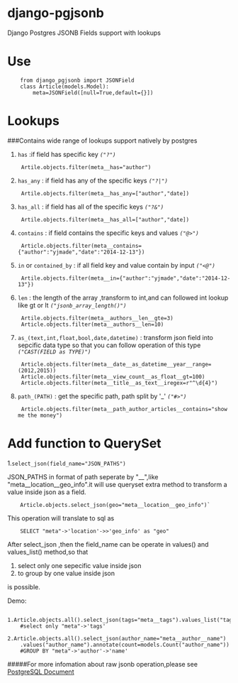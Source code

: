 # django-pgjsonb
Django Postgres JSONB Fields support with lookups


Use
===
		from django_pgjsonb import JSONField
		class Article(models.Model):
			meta=JSONField([null=True,default={}])
			
Lookups
=======
###Contains wide range of lookups support natively by postgres

1. `has` :if field has specific key *`("?")`*

        Artile.objects.filter(meta__has="author")
2. `has_any` : if field has any of the specific keys *`("?|")`*

		Artile.objects.filter(meta__has_any=["author","date])
3. `has_all` : if field has all of the specific keys *`("?&")`*
		
		Artile.objects.filter(meta__has_all=["author","date])
4. `contains` : if field contains the specific keys and values *`("@>")`*

		Article.objects.filter(meta__contains={"author":"yjmade","date":"2014-12-13"})
5. `in` or `contained_by` : if all field key and value  contain by input *`("<@")`*

		Artile.objects.filter(meta__in={"author":"yjmade","date":"2014-12-13"})
6. `len` : the length of the array ,transform to int,and can followed int lookup like gt or lt *`("jsonb_array_length()")`*

		Artile.objects.filter(meta__authors__len__gte=3)
		Article.objects.filter(meta__authors__len=10)
7. `as_(text,int,float,bool,date,datetime)` : transform json field into sepcific data type so that you can follow operation of this type *`("CAST(FIELD as TYPE)")`*

		Article.objects.filter(meta__date__as_datetime__year__range=(2012,2015))
		Article.objects.filter(meta__view_count__as_float__gt=100)
		Article.objects.filter(meta__title__as_text__iregex=r"^\d{4}")
8. `path_(PATH)` : get the specific path, path split by '_' *`("#>")`*

		Article.objects.filter(meta__path_author_articles__contains="show me the money")

Add function to QuerySet
========================
1.`select_json(field_name="JSON_PATHS")`

JSON_PATHS in format of path seperate by "__",like "meta__location__geo_info".it will use queryset extra method to transform a value inside json as a field.
		
		Article.objects.select_json(geo="meta__location__geo_info")`
 This operation will translate to sql as 
 	
 		SELECT "meta"->'location'->>'geo_info' as "geo"
  After select_json ,then the field_name can be operate in values() and values_list() method,so that
  
  1. select only one sepecific value inside json
  2. to group by one value inside json
  
is possible.

Demo:

		1.Article.objects.all().select_json(tags="meta__tags").values_list("tags")
		#select only "meta"->'tags'
		2.Article.objects.all().select_json(author_name="meta__author__name")
		.values("author_name").annotate(count=models.Count("author_name"))
		#GROUP BY "meta"->'author'->'name'




#####For more infomation about raw jsonb operation,please see [PostgreSQL Document](http://www.postgresql.org/docs/9.4/static/functions-json.html)